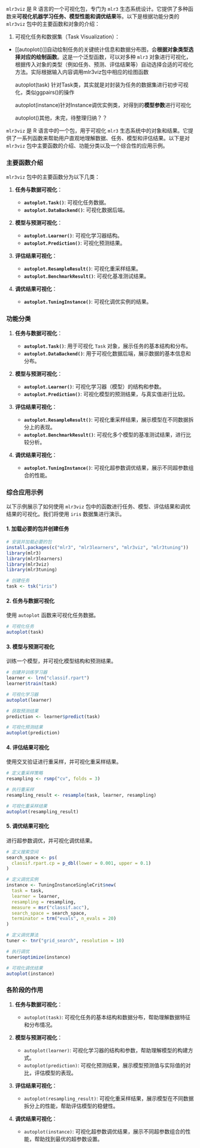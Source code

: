 `mlr3viz` 是 R 语言的一个可视化包，专门为 `mlr3` 生态系统设计。它提供了多种函数来**可视化机器学习任务、模型性能和调优结果**等。以下是根据功能分类的 `mlr3viz` 包中的主要函数和对象的介绍：

1. 可视化任务和数据集（Task Visualization）：
- [[autoplot()]]自动绘制任务的关键统计信息和数据分布图，会**根据对象类型选择对应的绘制函数**。这是一个泛型函数，可以对多种 `mlr3` 对象进行可视化，根据传入对象的类型（例如任务、预测、评估结果等）自动选择合适的可视化方法。实际根据输入内容调用mlr3viz包中相应的绘图函数

	autoplot(task) 针对Task类，其实就是对封装为任务的数据集进行初步可视化，类似ggpairs()的操作

	autoplot(instance)针对Instance调优实例类，对得到的**模型参数**进行可视化


	autoplot()其他，未完，待整理归纳？？


`mlr3viz` 是 R 语言中的一个包，用于可视化 `mlr3` 生态系统中的对象和结果。它提供了一系列函数来帮助用户直观地理解数据、任务、模型和评估结果。以下是对 `mlr3viz` 包中主要函数的介绍、功能分类以及一个综合性的应用示例。

### 主要函数介绍

`mlr3viz` 包中的主要函数分为以下几类：

1. **任务与数据可视化**：
   - **`autoplot.Task()`**: 可视化任务数据。
   - **`autoplot.DataBackend()`**: 可视化数据后端。

2. **模型与预测可视化**：
   - **`autoplot.Learner()`**: 可视化学习器结构。
   - **`autoplot.Prediction()`**: 可视化预测结果。

3. **评估结果可视化**：
   - **`autoplot.ResampleResult()`**: 可视化重采样结果。
   - **`autoplot.BenchmarkResult()`**: 可视化基准测试结果。

4. **调优结果可视化**：
   - **`autoplot.TuningInstance()`**: 可视化调优实例的结果。

### 功能分类

1. **任务与数据可视化**：
   - **`autoplot.Task()`**: 用于可视化 `Task` 对象，展示任务的基本结构和分布。
   - **`autoplot.DataBackend()`**: 用于可视化数据后端，展示数据的基本信息和分布。

2. **模型与预测可视化**：
   - **`autoplot.Learner()`**: 可视化学习器（模型）的结构和参数。
   - **`autoplot.Prediction()`**: 可视化模型的预测结果，与真实值进行比较。

3. **评估结果可视化**：
   - **`autoplot.ResampleResult()`**: 可视化重采样结果，展示模型在不同数据拆分上的表现。
   - **`autoplot.BenchmarkResult()`**: 可视化多个模型的基准测试结果，进行比较分析。

4. **调优结果可视化**：
   - **`autoplot.TuningInstance()`**: 可视化超参数调优结果，展示不同超参数组合的性能。

### 综合应用示例

以下示例展示了如何使用 `mlr3viz` 包中的函数进行任务、模型、评估结果和调优结果的可视化。我们将使用 `iris` 数据集进行演示。

#### 1. 加载必要的包并创建任务

```r
# 安装并加载必要的包
install.packages(c("mlr3", "mlr3learners", "mlr3viz", "mlr3tuning"))
library(mlr3)
library(mlr3learners)
library(mlr3viz)
library(mlr3tuning)

# 创建任务
task <- tsk("iris")
```

#### 2. 任务与数据可视化

使用 `autoplot` 函数来可视化任务数据。

```r
# 可视化任务
autoplot(task)
```

#### 3. 模型与预测可视化

训练一个模型，并可视化模型结构和预测结果。

```r
# 创建并训练学习器
learner <- lrn("classif.rpart")
learner$train(task)

# 可视化学习器
autoplot(learner)

# 获取预测结果
prediction <- learner$predict(task)

# 可视化预测结果
autoplot(prediction)
```

#### 4. 评估结果可视化

使用交叉验证进行重采样，并可视化重采样结果。

```r
# 定义重采样策略
resampling <- rsmp("cv", folds = 3)

# 执行重采样
resampling_result <- resample(task, learner, resampling)

# 可视化重采样结果
autoplot(resampling_result)
```

#### 5. 调优结果可视化

进行超参数调优，并可视化调优结果。

```r
# 定义搜索空间
search_space <- ps(
  classif.rpart.cp = p_dbl(lower = 0.001, upper = 0.1)
)

# 定义调优实例
instance <- TuningInstanceSingleCrit$new(
  task = task,
  learner = learner,
  resampling = resampling,
  measure = msr("classif.acc"),
  search_space = search_space,
  terminator = trm("evals", n_evals = 20)
)

# 定义调优算法
tuner <- tnr("grid_search", resolution = 10)

# 执行调优
tuner$optimize(instance)

# 可视化调优结果
autoplot(instance)
```

### 各阶段的作用

1. **任务与数据可视化**：
   - `autoplot(task)`: 可视化任务的基本结构和数据分布，帮助理解数据特征和分布情况。

2. **模型与预测可视化**：
   - `autoplot(learner)`: 可视化学习器的结构和参数，帮助理解模型的构建方式。
   - `autoplot(prediction)`: 可视化预测结果，展示模型预测值与实际值的对比，评估模型的表现。

3. **评估结果可视化**：
   - `autoplot(resampling_result)`: 可视化重采样结果，展示模型在不同数据拆分上的性能，帮助评估模型的稳健性。

4. **调优结果可视化**：
   - `autoplot(instance)`: 可视化超参数调优结果，展示不同超参数组合的性能，帮助找到最优的超参数设置。